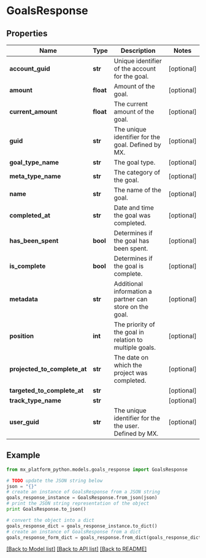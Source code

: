 # GoalsResponse


## Properties
Name | Type | Description | Notes
------------ | ------------- | ------------- | -------------
**account_guid** | **str** | Unique identifier of the account for the goal. | [optional] 
**amount** | **float** | Amount of the goal. | [optional] 
**current_amount** | **float** | The current amount of the goal. | [optional] 
**guid** | **str** | The unique identifier for the goal. Defined by MX. | [optional] 
**goal_type_name** | **str** | The goal type. | [optional] 
**meta_type_name** | **str** | The category of the goal. | [optional] 
**name** | **str** | The name of the goal. | [optional] 
**completed_at** | **str** | Date and time the goal was completed. | [optional] 
**has_been_spent** | **bool** | Determines if the goal has been spent. | [optional] 
**is_complete** | **bool** | Determines if the goal is complete. | [optional] 
**metadata** | **str** | Additional information a partner can store on the goal. | [optional] 
**position** | **int** | The priority of the goal in relation to multiple goals. | [optional] 
**projected_to_complete_at** | **str** | The date on which the project was completed. | [optional] 
**targeted_to_complete_at** | **str** |  | [optional] 
**track_type_name** | **str** |  | [optional] 
**user_guid** | **str** | The unique identifier for the the user. Defined by MX. | [optional] 

## Example

```python
from mx_platform_python.models.goals_response import GoalsResponse

# TODO update the JSON string below
json = "{}"
# create an instance of GoalsResponse from a JSON string
goals_response_instance = GoalsResponse.from_json(json)
# print the JSON string representation of the object
print GoalsResponse.to_json()

# convert the object into a dict
goals_response_dict = goals_response_instance.to_dict()
# create an instance of GoalsResponse from a dict
goals_response_form_dict = goals_response.from_dict(goals_response_dict)
```
[[Back to Model list]](../README.md#documentation-for-models) [[Back to API list]](../README.md#documentation-for-api-endpoints) [[Back to README]](../README.md)


